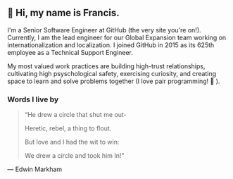 ## 👋 Hi, my name is Francis.

I'm a Senior Software Engineer at GitHub (the very site you're on!). Currently, I am the lead engineer for our Global Expansion team working on internationalization and localization. I joined GitHub in 2015 as its 625th employee as a Technical Support Engineer.

My most valued work practices are building high-trust relationships, cultivating high psyschological safety, exercising curiosity, and creating space to learn and solve problems together (I love pair programming! 🍐 ).

### Words I live by

> “He drew a circle that shut me out-
> 
> Heretic, rebel, a thing to flout.
> 
> But love and I had the wit to win:
> 
> We drew a circle and took him In!”

–– Edwin Markham
